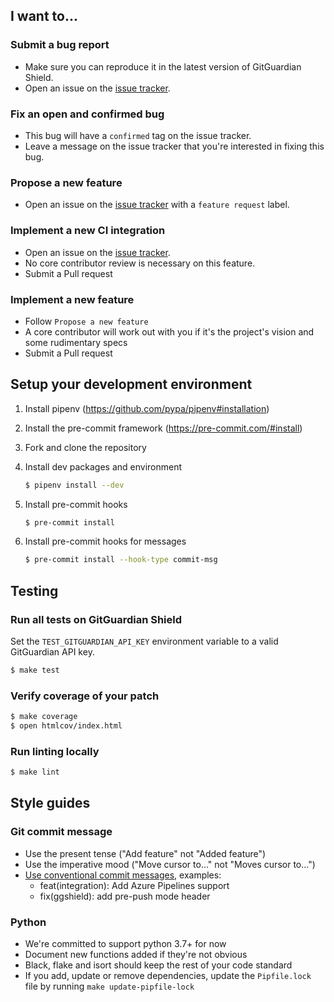 ## I want to...

### Submit a bug report

- Make sure you can reproduce it in the latest version of GitGuardian Shield.
- Open an issue on the [issue tracker](https://github.com/GitGuardian/ggshield/issues).

### Fix an open and confirmed bug

- This bug will have a `confirmed` tag on the issue tracker.
- Leave a message on the issue tracker that you're interested in
  fixing this bug.

### Propose a new feature

- Open an issue on the [issue tracker](https://github.com/GitGuardian/ggshield/issues/new?assignees=&labels=feature+request&template=feature_request.md&title=Feature+Request) with a `feature request` label.

### Implement a new CI integration

- Open an issue on the [issue tracker](https://github.com/GitGuardian/ggshield/issues/new?assignees=&labels=CI+integration&template=feature_request.md&title=CI+Integration:).
- No core contributor review is necessary on this feature.
- Submit a Pull request

### Implement a new feature

- Follow `Propose a new feature`
- A core contributor will work out with you if it's the project's vision
  and some rudimentary specs
- Submit a Pull request

## Setup your development environment

1. Install pipenv (https://github.com/pypa/pipenv#installation)

1. Install the pre-commit framework (https://pre-commit.com/#install)

1. Fork and clone the repository

1. Install dev packages and environment

   ```sh
   $ pipenv install --dev
   ```

1. Install pre-commit hooks

   ```sh
   $ pre-commit install
   ```

1. Install pre-commit hooks for messages

   ```sh
   $ pre-commit install --hook-type commit-msg
   ```

## Testing

### Run all tests on GitGuardian Shield

Set the `TEST_GITGUARDIAN_API_KEY` environment variable to a valid GitGuardian API key.

```sh
$ make test
```

### Verify coverage of your patch

```sh
$ make coverage
$ open htmlcov/index.html
```

### Run linting locally

```sh
$ make lint
```

## Style guides

### Git commit message

- Use the present tense ("Add feature" not "Added feature")
- Use the imperative mood ("Move cursor to..." not "Moves cursor to...")
- [Use conventional commit messages](https://www.conventionalcommits.org/en/v1.0.0/#commit-message-with-scope), examples:
  - feat(integration): Add Azure Pipelines support
  - fix(ggshield): add pre-push mode header

### Python

- We're committed to support python 3.7+ for now
- Document new functions added if they're not obvious
- Black, flake and isort should keep the rest of your code standard
- If you add, update or remove dependencies, update the `Pipfile.lock` file by running `make update-pipfile-lock`
